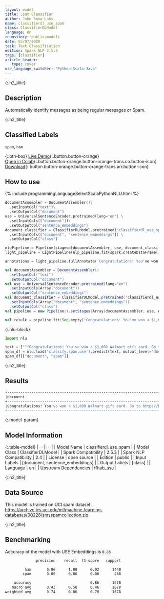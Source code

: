 ```yaml
---
layout: model
title: Spam Classifier
author: John Snow Labs
name: classifierdl_use_spam
class: ClassifierDLModel
language: en
repository: public/models
date: 03/07/2020
task: Text Classification
edition: Spark NLP 2.5.3
tags: [classifier]
article_header:
   type: cover
use_language_switcher: "Python-Scala-Java"
---
```


{:.h2_title}
## Description 
Automatically identify messages as being regular messages or Spam.

{:.h2_title}
## Classified Labels
``spam``, ``ham``

{:.btn-box}
[Live Demo](https://demo.johnsnowlabs.com/public/CLASSIFICATION_EN_SPAM/){:.button.button-orange}<br/>[Open in Colab](https://colab.research.google.com/github/JohnSnowLabs/spark-nlp-workshop/blob/master/tutorials/streamlit_notebooks/CLASSIFICATION_EN_SPAM.ipynb){:.button.button-orange.button-orange-trans.co.button-icon}<br/>[Download](https://s3.amazonaws.com/auxdata.johnsnowlabs.com/public/models/classifierdl_use_spam_en_2.5.3_2.4_1593783318934.zip){:.button.button-orange.button-orange-trans.arr.button-icon}<br/>

## How to use 
<div class="tabs-box" markdown="1">

{% include programmingLanguageSelectScalaPythonNLU.html %}

```python
documentAssembler = DocumentAssembler()\
  .setInputCol("text")\
  .setOutputCol("document")
use = UniversalSentenceEncoder.pretrained(lang="en") \
  .setInputCols(["document"])\
  .setOutputCol("sentence_embeddings")
document_classifier = ClassifierDLModel.pretrained('classifierdl_use_spam', 'en') \
  .setInputCols(["document", "sentence_embeddings"]) \
  .setOutputCol("class")

nlpPipeline = Pipeline(stages=[documentAssembler, use, document_classifier])
light_pipeline = LightPipeline(nlp_pipeline.fit(spark.createDataFrame([['']]).toDF("text")))

annotations = light_pipeline.fullAnnotate('Congratulations! You've won a $1,000 Walmart gift card. Go to http://bit.ly/1234 to claim now.')

```
```scala
val documentAssembler = DocumentAssembler()
  .setInputCol("text")
  .setOutputCol("document")
val use = UniversalSentenceEncoder.pretrained(lang="en")
  .setInputCols(Array("document"))
  .setOutputCol("sentence_embeddings")
val document_classifier = ClassifierDLModel.pretrained('classifierdl_use_spam', 'en')
  .setInputCols(Array("document", "sentence_embeddings"))
  .setOutputCol("class")
val pipeline = new Pipeline().setStages(Array(documentAssembler, use, document_classifier))

val result = pipeline.fit(Seq.empty["Congratulations! You've won a $1,000 Walmart gift card. Go to http://bit.ly/1234 to claim now."].toDS.toDF("text")).transform(data)
```

{:.nlu-block}
```python
import nlu

text = ["""Congratulations! You've won a $1,000 Walmart gift card. Go to http://bit.ly/1234 to claim now."""]
spam_df = nlu.load('classify.spam.use').predict(text, output_level='document')
spam_df[["document", "spam"]]
```

</div>

{:.h2_title}
## Results
```bash
+------------------------------------------------------------------------------------------------+------------+
|document                                                                                        |class       |
+------------------------------------------------------------------------------------------------+------------+
|Congratulations! You've won a $1,000 Walmart gift card. Go to http://bit.ly/1234 to claim now.  | spam       |
+------------------------------------------------------------------------------------------------+------------+
```

{:.model-param}
## Model Information

{:.table-model}
|---|---|
| Model Name              | classifierdl_use_spam |
| Model Class             | ClassifierDLModel     |
| Spark Compatibility     | 2.5.3                 |
| Spark NLP Compatibility | 2.4                   |
| License                 | open source           |
| Edition                 | public                |
| Input Labels            | [document, sentence_embeddings] |
| Output Labels           | [class]          |
| Language                | en                    |
| Upstream Dependencies   | tfhub_use             |

{:.h2_title}
## Data Source
This model is trained on UCI spam dataset. https://archive.ics.uci.edu/ml/machine-learning-databases/00228/smsspamcollection.zip

{:.h2_title}
## Benchmarking
Accuracy of the model with USE Embeddings is `0.86`
```bash
              precision    recall  f1-score   support

         ham       0.86      1.00      0.92      1440
        spam       0.00      0.00      0.00       238

    accuracy                           0.86      1678
   macro avg       0.43      0.50      0.46      1678
weighted avg       0.74      0.86      0.79      1678
```